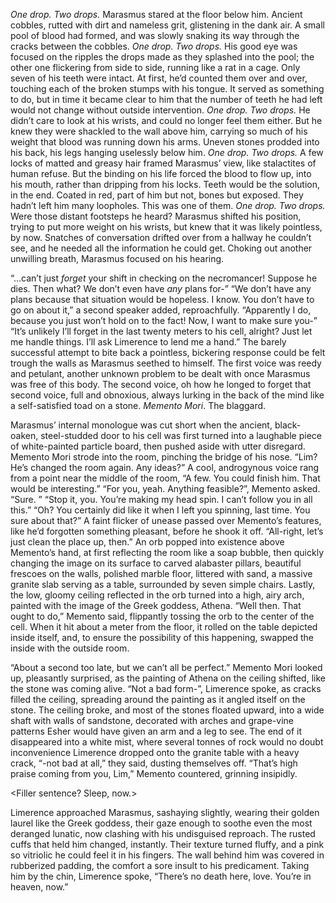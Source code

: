 _One drop. Two drops._
Marasmus stared at the floor below him. Ancient cobbles, rutted with dirt and nameless grit, glistening in the dank air. A small pool of blood had formed, and was slowly snaking its way through the cracks between the cobbles.
_One drop. Two drops._
His good eye was focused on the ripples the drops made as they splashed into the pool; the other one flickering from side to side, running like a rat in a cage.
Only seven of his teeth were intact. At first, he’d counted them over and over, touching each of the broken stumps with his tongue. It served as something to do, but in time it became clear to him that the number of teeth he had left would not change without outside intervention.
_One drop. Two drops._
He didn’t care to look at his wrists, and could no longer feel them either. But he knew they were shackled to the wall above him, carrying so much of his weight that blood was running down his arms. Uneven stones prodded into his back, his legs hanging uselessly below him.
_One drop. Two drops._
A few locks of matted and greasy hair framed Marasmus’ view, like stalactites of human refuse. But the binding on his life forced the blood to flow up, into his mouth, rather than dripping from his locks. Teeth would be the solution, in the end. Coated in red, part of him but not, bones but exposed. They hadn’t left him many loopholes. This was one of them.
*One drop. Two drops.*
Were those distant footsteps he heard? Marasmus shifted his position, trying to put more weight on his wrists, but knew that it was likely pointless, by now.
Snatches of conversation drifted over from a hallway he couldn’t see, and he needed all the information he could get. Choking out another unwilling breath, Marasmus focused on his hearing.

“...can’t just _forget_ your shift in checking on the necromancer! Suppose he dies. Then what? We don’t even have _any_ plans for-”
“We don’t have any plans because that situation would be hopeless. I know. You don’t have to go on about it,” a second speaker added, reproachfully.
“Apparently I do, because you just won’t hold on to the fact! Now, I want to make sure you-”
“It’s unlikely I’ll forget in the last twenty meters to his cell, alright? Just let me handle things. I’ll ask Limerence to lend me a hand.”
The barely successful attempt to bite back a pointless, bickering response could be felt trough the walls as Marasmus seethed to himself.
The first voice was reedy and petulant, another unknown problem to be dealt with once Marasmus was free of this body. The second voice, oh how he longed to forget that second voice, full and obnoxious, always lurking in the back of the mind like a self-satisfied toad on a stone. _Memento Mori_. The blaggard.

Marasmus’ internal monologue was cut short when the ancient, black-oaken, steel-studded door to his cell was first turned into a laughable piece of white-painted particle board, then pushed aside with utter disregard. Memento Mori strode into the room, pinching the bridge of his nose.
“Lim? He’s changed the room again. Any ideas?”
A cool, androgynous voice rang from a point near the middle of the room, “A few. You could finish him. That would be interesting.”
“For you, yeah. Anything feasible?”, Memento asked.
“Sure. <Make room the meeting room in jargon>”
“Stop it, you. You’re making my head spin. I can’t follow you in all this.”
“Oh? You certainly did like it when I left you spinning, last time. You sure about that?”
A faint flicker of unease passed over Memento’s features, like he’d forgotten something pleasant, before he shook it off.
“All-right, let’s just clean the place up, then.”
An orb popped into existence above Memento’s hand, at first reflecting the room like a soap bubble, then quickly changing the image on its surface to carved alabaster pillars, beautiful frescoes on the walls, polished marble floor, littered with sand, a massive granite slab serving as a table, surrounded by seven simple chairs. Lastly, the low, gloomy ceiling reflected in the orb turned into a high, airy arch, painted with the image of the Greek goddess, Athena.
“Well then. That ought to do,” Memento said, flippantly tossing the orb to the center of the cell. When it hit about a meter from the floor, it rolled on the table depicted inside itself, and, to ensure the possibility of this happening, swapped the inside with the outside room.

“About a second too late, but we can’t all be perfect.”
Memento Mori looked up, pleasantly surprised, as the painting of Athena on the ceiling shifted, like the stone was coming alive.
“Not a bad form-”, Limerence spoke, as cracks filled the ceiling, spreading around the painting as it angled itself on the stone.
The ceiling broke, and most of the stones floated upward, into a wide shaft with walls of sandstone, decorated with arches and grape-vine patterns Esher would have given an arm and a leg to see. The end of it disappeared into a white mist, where several tonnes of rock would no doubt inconvenience <zany location to be inconvenienced at.>
Limerence dropped onto the granite table with a heavy crack, <reference to the above.>
“-not bad at all,” they said, dusting themselves off.
“That’s high praise coming from you, Lim,” Memento countered, grinning insipidly.

<Filler sentence? Sleep, now.>

Limerence approached Marasmus, sashaying slightly, wearing their golden laurel like the Greek goddess, their gaze enough to soothe even the most deranged lunatic, now clashing with his undisguised reproach.
The rusted cuffs that held him changed, instantly. Their texture turned fluffy, and a pink so vitriolic he could feel it in his fingers. The wall behind him was covered in rubberized padding, the comfort a sore insult to his predicament.
Taking him by the chin, Limerence spoke,
“There’s no death here, love. You’re in heaven, now.”



